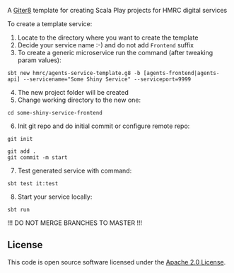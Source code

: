 A [Giter8](http://www.foundweekends.org/giter8/) template for creating Scala Play projects for HMRC digital services

To create a template service:

1. Locate to the directory where you want to create the template
2. Decide your service name :-) and do not add `Frontend` suffix
3. To create a generic microservice run the command (after tweaking param values):

  `sbt new hmrc/agents-service-template.g8 -b [agents-frontend|agents-api] --servicename="Some Shiny Service" --serviceport=9999`
  
4. The new project folder will be created
5. Change working directory to the new one:

  `cd some-shiny-service-frontend`

6. Init git repo and do initial commit or configure remote repo:

  ```
  git init
  
  git add .
  git commit -m start
  ```

7. Test generated service with command:

  `sbt test it:test`
  
8. Start your service locally:

  `sbt run`


!!! DO NOT MERGE BRANCHES TO MASTER !!!

## License

This code is open source software licensed under the [Apache 2.0 License]("http://www.apache.org/licenses/LICENSE-2.0.html").
